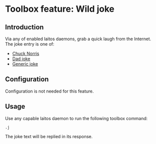 # Toolbox feature: Wild joke

## Introduction
Via any of enabled laitos daemons, grab a quick laugh from the Internet. The joke entry is one of:
- [Chuck Norris](https://api.chucknorris.io/jokes/random)
- [Dad joke](https://icanhazdadjoke.com) 
- [Generic joke](https://08ad1pao69.execute-api.us-east-1.amazonaws.com/dev/random_joke)

## Configuration
Configuration is not needed for this feature.

## Usage
Use any capable laitos daemon to run the following toolbox command:

    .j

The joke text will be replied in its response.